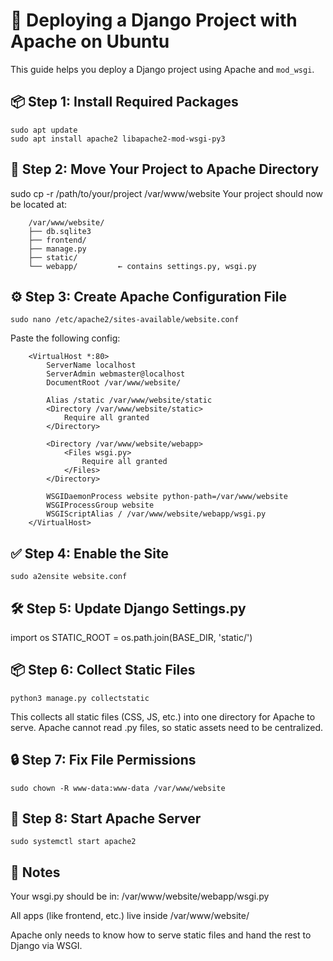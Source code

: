 # 🚀 Deploying a Django Project with Apache on Ubuntu

This guide helps you deploy a Django project using Apache and `mod_wsgi`.

## 📦 Step 1: Install Required Packages


    sudo apt update
    sudo apt install apache2 libapache2-mod-wsgi-py3

## 📂 Step 2: Move Your Project to Apache Directory


sudo cp -r /path/to/your/project /var/www/website
Your project should now be located at:


        /var/www/website/
        ├── db.sqlite3
        ├── frontend/
        ├── manage.py
        ├── static/
        └── webapp/         ← contains settings.py, wsgi.py

## ⚙️ Step 3: Create Apache Configuration File

    sudo nano /etc/apache2/sites-available/website.conf
Paste the following config:

        <VirtualHost *:80>
            ServerName localhost
            ServerAdmin webmaster@localhost
            DocumentRoot /var/www/website/
        
            Alias /static /var/www/website/static
            <Directory /var/www/website/static>
                Require all granted
            </Directory>
        
            <Directory /var/www/website/webapp>
                <Files wsgi.py>
                    Require all granted
                </Files>
            </Directory>
        
            WSGIDaemonProcess website python-path=/var/www/website
            WSGIProcessGroup website
            WSGIScriptAlias / /var/www/website/webapp/wsgi.py
        </VirtualHost>

## ✅ Step 4: Enable the Site

    sudo a2ensite website.conf

## 🛠️ Step 5: Update Django Settings.py

import os
STATIC_ROOT = os.path.join(BASE_DIR, 'static/')

## 📦 Step 6: Collect Static Files

    python3 manage.py collectstatic 

This collects all static files (CSS, JS, etc.) into one directory for Apache to serve. Apache cannot read .py files, so static assets need to be centralized.

## 🔒 Step 7: Fix File Permissions

    sudo chown -R www-data:www-data /var/www/website

## 🚀 Step 8: Start Apache Server

    sudo systemctl start apache2


## 📌 Notes
Your wsgi.py should be in: /var/www/website/webapp/wsgi.py

All apps (like frontend, etc.) live inside /var/www/website/

Apache only needs to know how to serve static files and hand the rest to Django via WSGI.




